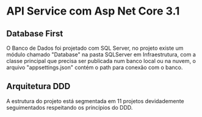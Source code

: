 # API Service com Asp Net Core 3.1
## Database First
O Banco de Dados foi projetado com SQL Server, no projeto existe um módulo chamado "Database" na pasta SQLServer em Infraestrutura, com a classe principal que precisa ser publicada num banco local ou na nuvem, o arquivo "appsettings.json" contém o path para conexão com o banco.

## Arquitetura DDD
A estrutura do projeto está segmentada em 11 projetos devidademente seguimentados respeitando os princípios do DDD.

